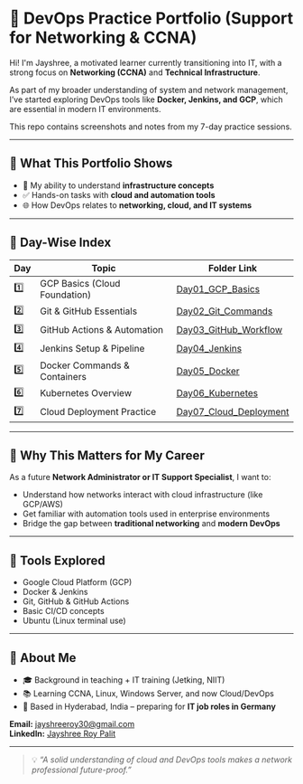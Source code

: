# 🧠 DevOps Practice Portfolio (Support for Networking & CCNA)

Hi! I'm Jayshree, a motivated learner currently transitioning into IT, with a strong focus on **Networking (CCNA)** and **Technical Infrastructure**.

As part of my broader understanding of system and network management, I’ve started exploring DevOps tools like **Docker, Jenkins, and GCP**, which are essential in modern IT environments.

This repo contains screenshots and notes from my 7-day practice sessions.

---

## 📘 What This Portfolio Shows

- 🔧 My ability to understand **infrastructure concepts**
- ✅ Hands-on tasks with **cloud and automation tools**
- 🌐 How DevOps relates to **networking, cloud, and IT systems**

---

## 📅 Day-Wise Index

| Day | Topic                        | Folder Link |
|-----|------------------------------|-------------|
| 1️⃣ | GCP Basics (Cloud Foundation) | [Day01_GCP_Basics](./Day01_GCP_Basics/) |
| 2️⃣ | Git & GitHub Essentials       | [Day02_Git_Commands](./Day02_Git_Commands/) |
| 3️⃣ | GitHub Actions & Automation   | [Day03_GitHub_Workflow](./Day03_GitHub_Workflow/) |
| 4️⃣ | Jenkins Setup & Pipeline      | [Day04_Jenkins](./Day04_Jenkins/) |
| 5️⃣ | Docker Commands & Containers  | [Day05_Docker](./Day05_Docker/) |
| 6️⃣ | Kubernetes Overview           | [Day06_Kubernetes](./Day06_Kubernetes/) |
| 7️⃣ | Cloud Deployment Practice     | [Day07_Cloud_Deployment](./Day07_Cloud_Deployment/) |

---

## 💼 Why This Matters for My Career

As a future **Network Administrator or IT Support Specialist**, I want to:

- Understand how networks interact with cloud infrastructure (like GCP/AWS)
- Get familiar with automation tools used in enterprise environments
- Bridge the gap between **traditional networking** and **modern DevOps**

---

## 🧰 Tools Explored

- Google Cloud Platform (GCP)
- Docker & Jenkins
- Git, GitHub & GitHub Actions
- Basic CI/CD concepts
- Ubuntu (Linux terminal use)

---

## 🔗 About Me

- 🎓 Background in teaching + IT training (Jetking, NIIT)
- 📚 Learning CCNA, Linux, Windows Server, and now Cloud/DevOps
- 📍 Based in Hyderabad, India – preparing for **IT job roles in Germany**

**Email:** jayshreeroy30@gmail.com  
**LinkedIn:** [Jayshree Roy Palit](www.linkedin.com/in/jayshreeroypalit)

---

> 💡 *“A solid understanding of cloud and DevOps tools makes a network professional future-proof.”*
